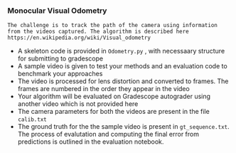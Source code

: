 ### Monocular Visual Odometry

    The challenge is to track the path of the camera using information from the videos captured. The algorithm is described here https://en.wikipedia.org/wiki/Visual_odometry


- A skeleton code is provided in `Odometry.py` , with necessaary structure for submitting to gradescope
- A sample video is given to test your methods and an evaluation code to benchmark your approaches
- The video is processed for lens distortion and converted to frames. The frames are numbered in the order they appear in the video
- Your algorithm will be evaluated on Gradescope autograder using another video which is not provided here
- The camera parameters for both the videos are present in the file `calib.txt`
- The ground truth for the the sample video is present in `gt_sequence.txt`. The process of evalutation and computing the final error from predictions is outlined in the evaluation notebook.
